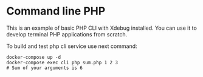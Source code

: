 # Command line PHP

This is an example of basic PHP CLI with Xdebug installed. You can use it to develop terminal PHP applications from scratch. 

To build and test php cli service use next command: 

```shell
docker-compose up -d
docker-compose exec cli php sum.php 1 2 3
# Sum of your arguments is 6
```
